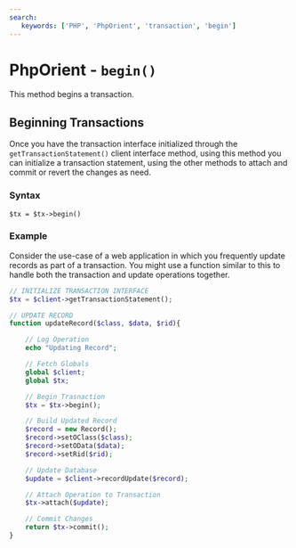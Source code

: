```yaml
---
search:
   keywords: ['PHP', 'PhpOrient', 'transaction', 'begin']
---
```


# PhpOrient - `begin()`

This method begins a transaction.

## Beginning Transactions

Once you have the transaction interface initialized through the `getTransactionStatement()` client interface method, using this method you can initialize a transaction statement, using the other methods to attach and commit or revert the changes as need.

### Syntax

```
$tx = $tx->begin()
```

### Example

Consider the use-case of a web application in which you frequently update records as part of a transaction.  You might use a function similar to this to handle both the transaction and update operations together.

```php
// INITIALIZE TRANSACTION INTERFACE
$tx = $client->getTransactionStatement();

// UPDATE RECORD
function updateRecord($class, $data, $rid){

	// Log Operation
	echo "Updating Record";

	// Fetch Globals
	global $client;
	global $tx;

	// Begin Trasnaction
	$tx = $tx->begin();

	// Build Updated Record
	$record = new Record();
	$record->setOClass($class);
	$record->setOData($data);
	$record->setRid($rid);

	// Update Database
	$update = $client->recordUpdate($record);

	// Attach Operation to Transaction
	$tx->attach($update);

	// Commit Changes
	return $tx->commit();
}
```


